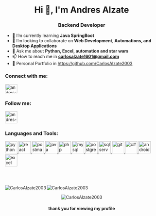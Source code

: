 <h1 align="center">Hi 👋, I'm Andres Alzate</h1>
<h3 align="center">Backend Developer</h3>


- 🌱 I’m currently learning **Java SpringBoot**
- 👯 I’m looking to collaborate on **Web Development, Automations, and Desktop Applications**
- 💬 Ask me about **Python, Excel, automation and star wars**
- 📫 How to reach me in **carlosalzate1601@gmail.com**
- 💼 Personal Portfolio in https://github.com/CarlosAlzate2003

<h3 align="left">Connect with me:</h3>
<p align="left">
  <a href="https://www.linkedin.com/in/andres-alzate-mejia/" target="_blank" rel="noreferrer"
    ><img
      align="center"
      src="https://raw.githubusercontent.com/rahuldkjain/github-profile-readme-generator/master/src/images/icons/Social/linked-in-alt.svg"
      alt="andres-mejia"
      height="30"
      width="40"
  /></a>
</p>

<h3 align="left">Follow me:</h3>
<p align="left">
  <a href="https://www.instagram.com/cm___andres/" target="_blank" rel="noreferrer"
    ><img
      align="center"
      src="https://cdn-icons-png.freepik.com/256/1384/1384063.png"
      alt="andres-mejia"
      height="40"
      width="40"
  /></a>
</p>

<h3 align="left">Languages and Tools:</h3>
<p align="left">
  <a href="https://www.python.org/" target="_blank" rel="noreferrer">
    <img src="https://www.milinux.es/wp-content/uploads/2019/01/python-256x256.png" alt="python" width="40" height="40" />
  </a>
  <a href="https://reactjs.org/" target="_blank" rel="noreferrer">
    <img src="https://dabeng.github.io/img/reactjs.png" alt="react" width="40" height="40" />
  </a>
  <a href="https://www.postman.com/" target="_blank" rel="noreferrer">
    <img src="https://dashboard.snapcraft.io/site_media/appmedia/2018/11/logo-mark.png" alt="postman" width="40" height="40" />
  </a>
  <a href="https://www.java.com/es/" target="_blank" rel="noreferrer">
    <img src="https://images.vexels.com/media/users/3/166401/isolated/lists/b82aa7ac3f736dd78570dd3fa3fa9e24-icono-del-lenguaje-de-programacion-java.png" alt="java" width="40" height="40" />
  </a>
  <a href="https://www.php.net/" target="_blank" rel="noreferrer">
    <img src="https://cdn-icons-png.flaticon.com/256/5968/5968332.png" alt="php" width="40" height="40" />
  </a>
  <a href="https://www.mysql.com/" target="_blank" rel="noreferrer">
    <img src="https://tecnologia.uniandes.edu.co/wp-content/uploads/2023/06/Mysql-Server-8.0-logo.png" alt="mysql" width="40" height="40" />
  </a>
  <a href="https://www.postgresql.org/" target="_blank" rel="noreferrer">
    <img src="https://cf.appdrag.com/dashboard-openvm-clo-b2d42c/uploads/logo-oEqE-1VI9.png" alt="postgresql" width="40" height="40" />
  </a>
  <a href="https://www.microsoft.com/es-co/sql-server/sql-server-downloads" target="_blank" rel="noreferrer">
    <img src="https://cf.appdrag.com/dashboard-openvm-clo-b2d42c/uploads/microsoft-sql-server-logo-vector-svg-PDgP.png" alt="sqlserver" width="40" height="40" />
  </a>
  <a href="https://git-scm.com/" target="_blank" rel="noreferrer">
    <img src="https://static-00.iconduck.com/assets.00/git-icon-256x256-nki51ae3.png" alt="git" width="40" height="40" />
  </a>
  <a href="https://dotnet.microsoft.com/es-es/languages/csharp" target="_blank" rel="noreferrer">
    <img src="https://cdn.iconscout.com/icon/free/png-256/free-csharp-1175240.png?f=webp" alt="c#" width="40" height="40" />
  </a>
  <a href="https://developer.android.com/studio?gad_source=1&gclid=CjwKCAjw8rW2BhAgEiwAoRO5rPzLqkNyTURvJUcTzdahv8TqGiOW0ozSOYCyVXAxvWftCwEAh4xF4hoCyIwQAvD_BwE&gclsrc=aw.ds&hl=es-419" target="_blank" rel="noreferrer">
    <img src="https://dl.flathub.org/media/com/google/AndroidStudio.desktop/0f1b789b91c021e9c8b719be7ccf469d/icons/128x128@2/com.google.AndroidStudio.desktop.png" alt="androidstudio" width="40" height="40" />
  </a>
  <a href="https://www.microsoft.com/es-co/microsoft-365/excel" target="_blank" rel="noreferrer">
    <img src="https://officeatope.com/wp-content/plugins/oat-customizer//images/categories/excel-256px.webp" alt="excel" width="40" height="40" />
  </a>
</p>
<br>
<br>
<p>
  <img
    align="left"
    src="https://github-readme-stats.vercel.app/api/top-langs?username=CarlosAlzate2003&show_icons=true&theme=dark&locale=en&layout=compact"
    alt="CarlosAlzate2003"
  />
</p>
<p>
  <img
    align="center"
    src="https://github-readme-streak-stats.herokuapp.com/?user=CarlosAlzate2003&theme=dark"
    alt="CarlosAlzate2003"
  />
</p>
<p align="center">
  <img
    src="https://komarev.com/ghpvc/?username=CarlosAlzate2003&label=Profile%20views&color=blueviolet&style=plastic"
    alt="CarlosAlzate2003"
  />
</p>

<h4 align="center">thank you for viewing my profile</h4>
